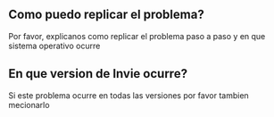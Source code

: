 ## Como puedo replicar el problema?
Por favor, explicanos como replicar el problema paso a paso y en que sistema operativo ocurre
## En que version de Invie ocurre?
Si este problema ocurre en todas las versiones por favor tambien mecionarlo
